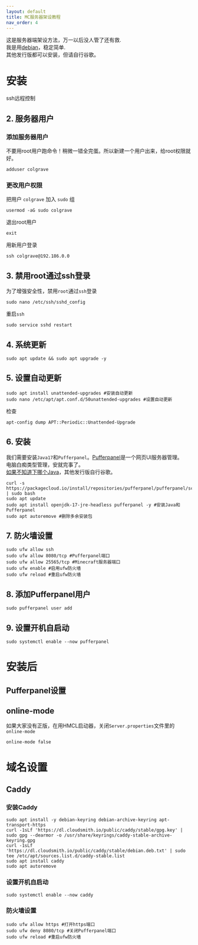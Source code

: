 ```yaml
---
layout: default
title: MC服务器架设教程
nav_order: 4
---
```

这是服务器端架设方法，万一以后没人管了还有救.  
我是用[debian](https://www.debian.org/)，稳定简单.  
其他发行版都可以安装，但请自行谷歌。

# 安装
ssh远程控制

## 2. 服务器用户
### 添加服务器用户
不要用root用户跑命令！稍微一错全完蛋。所以新建一个用户出来，给root权限就好。
```
adduser colgrave
```
### 更改用户权限
把用户 `colgrave` 加入 `sudo` 组
```
usermod -aG sudo colgrave
```
退出root用户
```
exit
```
用新用户登录
```
ssh colgrave@192.186.0.0
```
## 3. 禁用root通过ssh登录
为了增强安全性，禁用`root`通过`ssh`登录
```
sudo nano /etc/ssh/sshd_config
```
重启`ssh`
```
sudo service sshd restart
```
## 4. 系统更新
```
sudo apt update && sudo apt upgrade -y
```
## 5. 设置自动更新
```
sudo apt install unattended-upgrades #安装自动更新
sudo nano /etc/apt/apt.conf.d/50unattended-upgrades #设置自动更新
```
检查
```
apt-config dump APT::Periodic::Unattended-Upgrade
```
## 6. 安装
我们需要安装`Java17`和`Pufferpanel`。[Pufferpanel](https://www.pufferpanel.com/)是一个网页UI服务器管理。  
电脑白痴类型管理，安就完事了。  
[如果不知道下哪个Java](https://packages.debian.org/search?keywords=openjdk)，其他发行版自行谷歌。
```
curl -s https://packagecloud.io/install/repositories/pufferpanel/pufferpanel/script.deb.sh | sudo bash
sudo apt update
sudo apt install openjdk-17-jre-headless pufferpanel -y #安装Java和Pufferpanel
sudo apt autoremove #删除多余安装包
```
## 7. 防火墙设置
```
sudo ufw allow ssh
sudo ufw allow 8080/tcp #Pufferpanel端口
sudo ufw allow 25565/tcp #Minecraft服务器端口
sudo ufw enable #启用ufw防火墙
sudo ufw reload #重启ufw防火墙
```
## 8. 添加Pufferpanel用户
```
sudo pufferpanel user add
```
## 9. 设置开机自启动
```
sudo systemctl enable --now pufferpanel
```

# 安装后
## Pufferpanel设置
## online-mode
如果大家没有正版，在用HMCL启动器，关闭`Server.properties`文件里的`online-mode`
```
online-mode false
```

# 域名设置
## Caddy
### 安装Caddy
```
sudo apt install -y debian-keyring debian-archive-keyring apt-transport-https
curl -1sLf 'https://dl.cloudsmith.io/public/caddy/stable/gpg.key' | sudo gpg --dearmor -o /usr/share/keyrings/caddy-stable-archive-keyring.gpg
curl -1sLf 'https://dl.cloudsmith.io/public/caddy/stable/debian.deb.txt' | sudo tee /etc/apt/sources.list.d/caddy-stable.list
sudo apt install caddy
sudo apt autoremove
```
### 设置开机自启动
```
sudo systemctl enable --now caddy
```
### 防火墙设置
```
sudo ufw allow https #打开https端口
sudo ufw deny 8080/tcp #关闭Pufferpanel端口
sudo ufw reload #重启ufw防火墙
```
